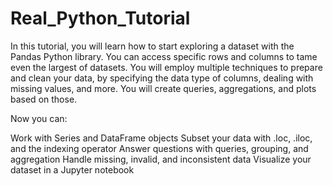 # Real_Python_Tutorial

In this tutorial, you will learn how to start exploring a dataset with the Pandas Python library. 
You can access specific rows and columns to tame even the largest of datasets. 
You will employ multiple techniques to prepare and clean your data, by specifying the data type of columns, 
dealing with missing values, and more. You will create queries, aggregations, and plots based on those.

Now you can:

Work with Series and DataFrame objects
Subset your data with .loc, .iloc, and the indexing operator
Answer questions with queries, grouping, and aggregation
Handle missing, invalid, and inconsistent data
Visualize your dataset in a Jupyter notebook
